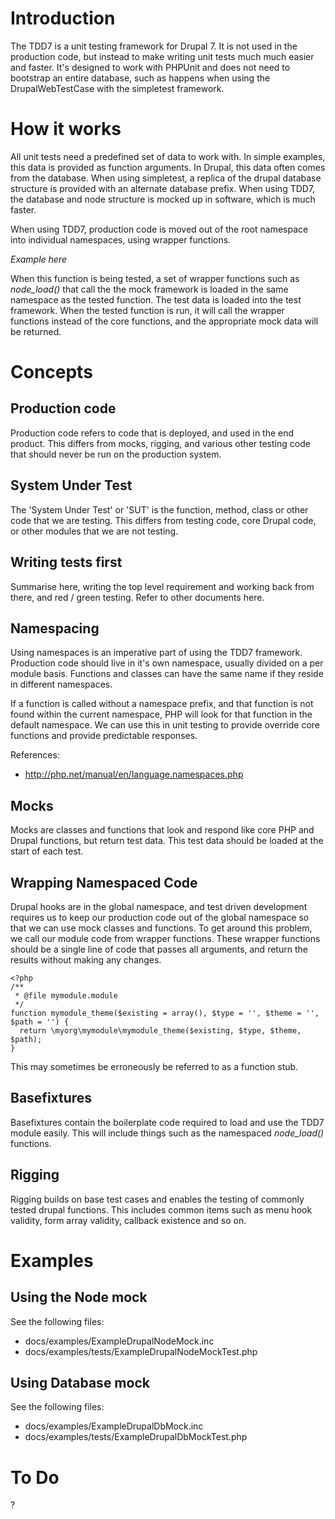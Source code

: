 # Introduction

The TDD7 is a unit testing framework for Drupal 7. It is not used in the
production code, but instead to make writing unit tests much much easier and
faster. It's designed to work with PHPUnit and does not need to bootstrap
an entire database, such as happens when using the DrupalWebTestCase with the
simpletest framework.

# How it works

All unit tests need a predefined set of data to work with. In simple examples,
this data is provided as function arguments. In Drupal, this data often comes
from the database. When using simpletest, a replica of the drupal database
structure is provided with an alternate database prefix. When using TDD7, the
database and node structure is mocked up in software, which is much faster.

When using TDD7, production code is moved out of the root namespace into
individual namespaces, using wrapper functions.

*Example here*

When this function is being tested, a set of wrapper functions such as
*node_load()* that call the the mock framework is loaded in the same namespace
as the tested function. The test data is loaded into the test framework.
When the tested function is run, it will call the wrapper functions instead of
the core functions, and the appropriate mock data will be returned.

# Concepts

## Production code
Production code refers to code that is deployed, and used in the end product.
This differs from mocks, rigging, and various other testing code that should
never be run on the production system.

## System Under Test
The 'System Under Test' or 'SUT' is the function, method, class or other code
that we are testing. This differs from testing code, core Drupal code, or
other modules that we are not testing.

## Writing tests first
Summarise here, writing the top level requirement and working back from there,
and red / green testing. Refer to other documents here.

## Namespacing
Using namespaces is an imperative part of using the TDD7 framework. Production
code should live in it's own namespace, usually divided on a per module basis.
Functions and classes can have the same name if they reside in different
namespaces.

If a function is called without a namespace prefix, and that function is not
found within the current namespace, PHP will look for that function in the
default namespace. We can use this in unit testing to provide override core
functions and provide predictable responses.

References:
* http://php.net/manual/en/language.namespaces.php


## Mocks
Mocks are classes and functions that look and respond like core PHP and Drupal
functions, but return test data. This test data should be loaded at the start of
each test.

## Wrapping Namespaced Code
Drupal hooks are in the global namespace, and test driven development requires
us to keep our production code out of the global namespace so that we can use
mock classes and functions.
To get around this problem, we call our module code from wrapper functions.
These wrapper functions should be a single line of code that passes all
arguments, and return the results without making any changes.

	<?php
	/**
	 * @file mymodule.module
	 */
	function mymodule_theme($existing = array(), $type = '', $theme = '', $path = '') {
	  return \myorg\mymodule\mymodule_theme($existing, $type, $theme, $path);
	}

This may sometimes be erroneously be referred to as a function stub.

## Basefixtures
Basefixtures contain the boilerplate code required to load and use the TDD7
module easily. This will include things such as the namespaced *node_load()*
functions.

## Rigging
Rigging builds on base test cases and enables the testing of commonly tested
drupal functions. This includes common items such as menu hook validity,
form array validity, callback existence and so on.

# Examples

## Using the Node mock
See the following files:
* docs/examples/ExampleDrupalNodeMock.inc
* docs/examples/tests/ExampleDrupalNodeMockTest.php

## Using Database mock
See the following files:
* docs/examples/ExampleDrupalDbMock.inc
* docs/examples/tests/ExampleDrupalDbMockTest.php

# To Do
?